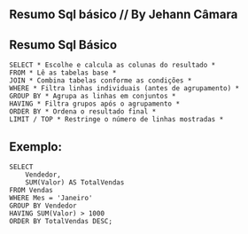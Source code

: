 ## Resumo Sql básico // By Jehann Câmara

## Resumo Sql Básico
    SELECT * Escolhe e calcula as colunas do resultado *
    FROM * Lê as tabelas base *
    JOIN * Combina tabelas conforme as condições *
    WHERE * Filtra linhas individuais (antes de agrupamento) *
    GROUP BY * Agrupa as linhas em conjuntos *
    HAVING * Filtra grupos após o agrupamento *
    ORDER BY * Ordena o resultado final *
    LIMIT / TOP * Restringe o número de linhas mostradas * 

## Exemplo:
    SELECT 
        Vendedor,
        SUM(Valor) AS TotalVendas
    FROM Vendas
    WHERE Mes = 'Janeiro'
    GROUP BY Vendedor
    HAVING SUM(Valor) > 1000
    ORDER BY TotalVendas DESC;

